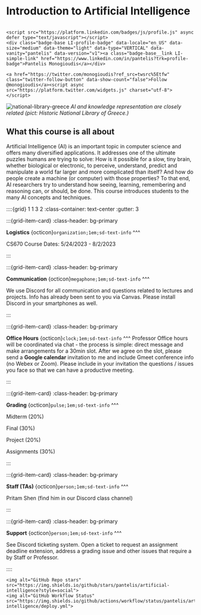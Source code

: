 # Introduction to Artificial Intelligence

```{only} html

<script src="https://platform.linkedin.com/badges/js/profile.js" async defer type="text/javascript"></script>
<div class="badge-base LI-profile-badge" data-locale="en_US" data-size="medium" data-theme="light" data-type="VERTICAL" data-vanity="pantelis" data-version="v1"><a class="badge-base__link LI-simple-link" href="https://www.linkedin.com/in/pantelis?trk=profile-badge">Pantelis Monogioudis</a></div>
              
<a href="https://twitter.com/monogioudis?ref_src=twsrc%5Etfw" class="twitter-follow-button" data-show-count="false">Follow @monogioudis</a><script async src="https://platform.twitter.com/widgets.js" charset="utf-8"></script>

```

![national-library-greece](national-library-greece.jpg)
*AI and knowledge representation are closely related (pict: Historic National Library of Greece.)*

## What this course is all about

Artificial Intelligence (AI) is an important topic in computer science and offers many diversified applications. It addresses one of the ultimate puzzles humans are trying to solve: How is it possible for a slow, tiny brain, whether biological or electronic, to perceive, understand, predict and manipulate a world far larger and more complicated than itself? And how do people create a machine (or computer) with those properties? To that end, AI researchers try to understand how seeing, learning, remembering and reasoning can, or should, be done. This course introduces students to the many AI concepts and techniques. 


::::{grid} 1 1 3 2
:class-container: text-center
:gutter: 3

:::{grid-item-card}
:class-header: bg-primary

**Logistics** {octicon}`organization;1em;sd-text-info`
^^^

CS670 Course Dates: 5/24/2023 - 8/2/2023

:::

:::{grid-item-card}
:class-header: bg-primary

**Communication** {octicon}`megaphone;1em;sd-text-info`
^^^

We use Discord for all communication and questions related to lectures and projects. Info has already been sent to you via Canvas. Please install Discord in your smartphones as well. 


:::

:::{grid-item-card}
:class-header: bg-primary

**Office Hours** {octicon}`clock;1em;sd-text-info`
^^^
Professor Office hours will be coordinated via chat  - the process is simple: direct message and make arrangements for a 30min slot. After we agree on the slot, please send a **Google calendar** invitation to me and include Gmeet conference info (no Webex or Zoom). Please include in your invitation the questions / issues you face so that we can have a productive meeting. 

:::


:::{grid-item-card}
:class-header: bg-primary

**Grading** {octicon}`pulse;1em;sd-text-info`
^^^

Midterm (20%)

Final (30%)

Project (20%)

Assignments (30%)

:::

:::{grid-item-card}
:class-header: bg-primary

**Staff (TAs)** {octicon}`person;1em;sd-text-info`
^^^

Pritam Shen (find him in our Discord class channel)

:::


:::{grid-item-card}
:class-header: bg-primary

**Support** {octicon}`person;1em;sd-text-info`
^^^

See Discord ticketing system. Open a ticket to request an assignment deadline extension, address a grading issue and other issues that require a by Staff or Professor.  



::::

```{only} html
<img alt="GitHub Repo stars" src="https://img.shields.io/github/stars/pantelis/artificial-intelligence?style=social">
<img alt="GitHub Workflow Status" src="https://img.shields.io/github/actions/workflow/status/pantelis/artificial-intelligence/deploy.yml">
```

